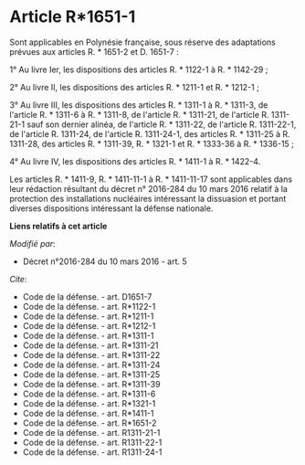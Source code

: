 # Article R*1651-1

Sont applicables en Polynésie française, sous réserve des adaptations prévues aux articles R. * 1651-2 et D. 1651-7 : 

1° Au livre Ier, les dispositions des articles R. * 1122-1 à R. * 1142-29 ; 

2° Au livre II, les dispositions des articles R. * 1211-1 et R. * 1212-1 ; 

3° Au livre III, les dispositions des articles R. * 1311-1 à R. * 1311-3, de l'article R. * 1311-6 à R. * 1311-8, de
l'article R. * 1311-21, de l'article R. 1311-21-1 sauf son dernier alinéa, de l'article R. * 1311-22, de l'article R.
1311-22-1, de l'article R. 1311-24, de l'article R. 1311-24-1, des articles R. * 1311-25 à R. 1311-28, des articles R. *
1311-39, R. * 1321-1 et R. * 1333-36 à R. * 1336-15 ; 

4° Au livre IV, les dispositions des articles R. * 1411-1 à R. * 1422-4.

Les articles R. * 1411-9, R. * 1411-11-1 à R. * 1411-11-17 sont applicables dans leur rédaction résultant du décret n°
2016-284 du 10 mars 2016 relatif à la protection des installations nucléaires intéressant la dissuasion et portant diverses
dispositions intéressant la défense nationale.

**Liens relatifs à cet article**

_Modifié par_:

  - Décret n°2016-284 du 10 mars 2016 - art. 5

_Cite_:

  - Code de la défense. - art. D1651-7
  - Code de la défense. - art. R*1122-1
  - Code de la défense. - art. R*1211-1
  - Code de la défense. - art. R*1212-1
  - Code de la défense. - art. R*1311-1
  - Code de la défense. - art. R*1311-21
  - Code de la défense. - art. R*1311-22
  - Code de la défense. - art. R*1311-24
  - Code de la défense. - art. R*1311-25
  - Code de la défense. - art. R*1311-39
  - Code de la défense. - art. R*1311-6
  - Code de la défense. - art. R*1321-1
  - Code de la défense. - art. R*1411-1
  - Code de la défense. - art. R*1651-2
  - Code de la défense. - art. R1311-21-1
  - Code de la défense. - art. R1311-22-1
  - Code de la défense. - art. R1311-24-1
